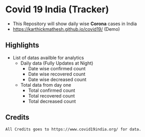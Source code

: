 # Covid 19 India (Tracker)
- This Repository will show daily wise **Corona** cases in India
- https://karthickmathesh.github.io/covid19/ (Demo)

## Highlights
  - List of datas availble for analytics
    - Daily data (Fully Updates at Night)
    	- Date wise confirmed count	
    	- Date wise recovered count	
    	- Date wise decreased count	
  	- Total data from day one
    	- Total confirmed count
    	- Total recovered count	
    	- Total decreased count

## Credits
	All Credits goes to https://www.covid19india.org/ for data.
